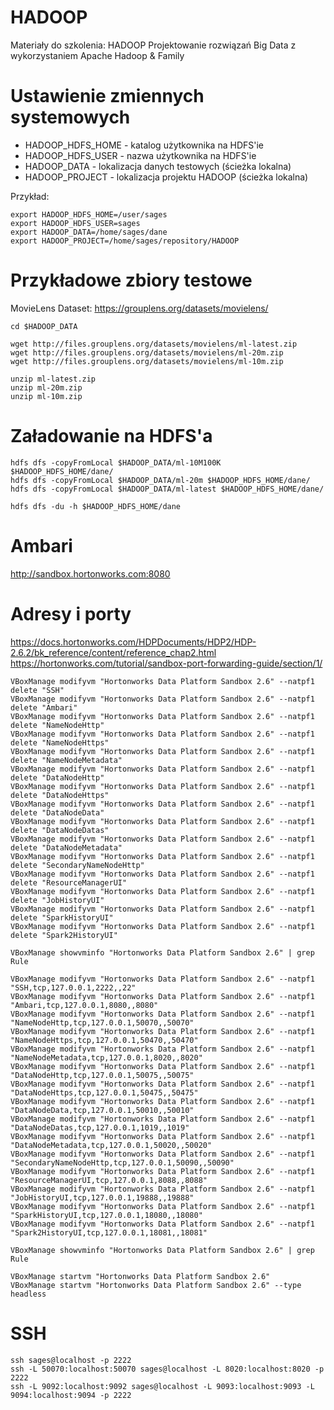 # HADOOP
Materiały do szkolenia: HADOOP Projektowanie rozwiązań Big Data z wykorzystaniem Apache Hadoop &amp; Family

# Ustawienie zmiennych systemowych

* HADOOP_HDFS_HOME - katalog użytkownika na HDFS'ie
* HADOOP_HDFS_USER - nazwa użytkownika na HDFS'ie
* HADOOP_DATA - lokalizacja danych testowych (ścieżka lokalna)
* HADOOP_PROJECT - lokalizacja projektu HADOOP (ścieżka lokalna)

Przykład:

```
export HADOOP_HDFS_HOME=/user/sages
export HADOOP_HDFS_USER=sages
export HADOOP_DATA=/home/sages/dane
export HADOOP_PROJECT=/home/sages/repository/HADOOP
```

# Przykładowe zbiory testowe

MovieLens Dataset: https://grouplens.org/datasets/movielens/

```
cd $HADOOP_DATA

wget http://files.grouplens.org/datasets/movielens/ml-latest.zip
wget http://files.grouplens.org/datasets/movielens/ml-20m.zip
wget http://files.grouplens.org/datasets/movielens/ml-10m.zip

unzip ml-latest.zip
unzip ml-20m.zip
unzip ml-10m.zip
```

# Załadowanie na HDFS'a
~~~
hdfs dfs -copyFromLocal $HADOOP_DATA/ml-10M100K $HADOOP_HDFS_HOME/dane/
hdfs dfs -copyFromLocal $HADOOP_DATA/ml-20m $HADOOP_HDFS_HOME/dane/
hdfs dfs -copyFromLocal $HADOOP_DATA/ml-latest $HADOOP_HDFS_HOME/dane/

hdfs dfs -du -h $HADOOP_HDFS_HOME/dane
~~~

# Ambari

http://sandbox.hortonworks.com:8080

# Adresy i porty

https://docs.hortonworks.com/HDPDocuments/HDP2/HDP-2.6.2/bk_reference/content/reference_chap2.html
https://hortonworks.com/tutorial/sandbox-port-forwarding-guide/section/1/

~~~
VBoxManage modifyvm "Hortonworks Data Platform Sandbox 2.6" --natpf1 delete "SSH"
VBoxManage modifyvm "Hortonworks Data Platform Sandbox 2.6" --natpf1 delete "Ambari"
VBoxManage modifyvm "Hortonworks Data Platform Sandbox 2.6" --natpf1 delete "NameNodeHttp"
VBoxManage modifyvm "Hortonworks Data Platform Sandbox 2.6" --natpf1 delete "NameNodeHttps"
VBoxManage modifyvm "Hortonworks Data Platform Sandbox 2.6" --natpf1 delete "NameNodeMetadata"
VBoxManage modifyvm "Hortonworks Data Platform Sandbox 2.6" --natpf1 delete "DataNodeHttp"
VBoxManage modifyvm "Hortonworks Data Platform Sandbox 2.6" --natpf1 delete "DataNodeHttps"
VBoxManage modifyvm "Hortonworks Data Platform Sandbox 2.6" --natpf1 delete "DataNodeData"
VBoxManage modifyvm "Hortonworks Data Platform Sandbox 2.6" --natpf1 delete "DataNodeDatas"
VBoxManage modifyvm "Hortonworks Data Platform Sandbox 2.6" --natpf1 delete "DataNodeMetadata"
VBoxManage modifyvm "Hortonworks Data Platform Sandbox 2.6" --natpf1 delete "SecondaryNameNodeHttp"
VBoxManage modifyvm "Hortonworks Data Platform Sandbox 2.6" --natpf1 delete "ResourceManagerUI"
VBoxManage modifyvm "Hortonworks Data Platform Sandbox 2.6" --natpf1 delete "JobHistoryUI"
VBoxManage modifyvm "Hortonworks Data Platform Sandbox 2.6" --natpf1 delete "SparkHistoryUI"
VBoxManage modifyvm "Hortonworks Data Platform Sandbox 2.6" --natpf1 delete "Spark2HistoryUI"

VBoxManage showvminfo "Hortonworks Data Platform Sandbox 2.6" | grep Rule

VBoxManage modifyvm "Hortonworks Data Platform Sandbox 2.6" --natpf1 "SSH,tcp,127.0.0.1,2222,,22"
VBoxManage modifyvm "Hortonworks Data Platform Sandbox 2.6" --natpf1 "Ambari,tcp,127.0.0.1,8080,,8080"
VBoxManage modifyvm "Hortonworks Data Platform Sandbox 2.6" --natpf1 "NameNodeHttp,tcp,127.0.0.1,50070,,50070"
VBoxManage modifyvm "Hortonworks Data Platform Sandbox 2.6" --natpf1 "NameNodeHttps,tcp,127.0.0.1,50470,,50470"
VBoxManage modifyvm "Hortonworks Data Platform Sandbox 2.6" --natpf1 "NameNodeMetadata,tcp,127.0.0.1,8020,,8020"
VBoxManage modifyvm "Hortonworks Data Platform Sandbox 2.6" --natpf1 "DataNodeHttp,tcp,127.0.0.1,50075,,50075"
VBoxManage modifyvm "Hortonworks Data Platform Sandbox 2.6" --natpf1 "DataNodeHttps,tcp,127.0.0.1,50475,,50475"
VBoxManage modifyvm "Hortonworks Data Platform Sandbox 2.6" --natpf1 "DataNodeData,tcp,127.0.0.1,50010,,50010"
VBoxManage modifyvm "Hortonworks Data Platform Sandbox 2.6" --natpf1 "DataNodeDatas,tcp,127.0.0.1,1019,,1019"
VBoxManage modifyvm "Hortonworks Data Platform Sandbox 2.6" --natpf1 "DataNodeMetadata,tcp,127.0.0.1,50020,,50020"
VBoxManage modifyvm "Hortonworks Data Platform Sandbox 2.6" --natpf1 "SecondaryNameNodeHttp,tcp,127.0.0.1,50090,,50090"
VBoxManage modifyvm "Hortonworks Data Platform Sandbox 2.6" --natpf1 "ResourceManagerUI,tcp,127.0.0.1,8088,,8088"
VBoxManage modifyvm "Hortonworks Data Platform Sandbox 2.6" --natpf1 "JobHistoryUI,tcp,127.0.0.1,19888,,19888"
VBoxManage modifyvm "Hortonworks Data Platform Sandbox 2.6" --natpf1 "SparkHistoryUI,tcp,127.0.0.1,18080,,18080"
VBoxManage modifyvm "Hortonworks Data Platform Sandbox 2.6" --natpf1 "Spark2HistoryUI,tcp,127.0.0.1,18081,,18081"

VBoxManage showvminfo "Hortonworks Data Platform Sandbox 2.6" | grep Rule
~~~

~~~
VBoxManage startvm "Hortonworks Data Platform Sandbox 2.6"
VBoxManage startvm "Hortonworks Data Platform Sandbox 2.6" --type headless
~~~

# SSH

~~~
ssh sages@localhost -p 2222
ssh -L 50070:localhost:50070 sages@localhost -L 8020:localhost:8020 -p 2222
ssh -L 9092:localhost:9092 sages@localhost -L 9093:localhost:9093 -L 9094:localhost:9094 -p 2222
~~~